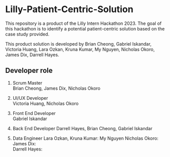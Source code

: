# Lilly-Patient-Centric-Solution
This repository is a product of the Lilly Intern Hackathon 2023. The goal of this hackathon is to identify a potential patient-centric solution based on the case study provided. 

This product solution is developed by Brian Cheong, Gabriel Iskandar, Victoria Huang, Lara Ozkan, Kruna Kumar, My Nguyen, Nicholas Okoro, James Dix, Darrell Hayes. 

## Developer role
1. Scrum Master  
Brian Cheong, James Dix, Nicholas Okoro

2. UI/UX Developer  
Victoria Huang, Nicholas Okoro

3. Front End Developer  
Gabriel Iskandar

4. Back End Developer
Darrell Hayes, Brian Cheong, Gabriel Iskandar

5. Data Engineer
Lara Ozkan, Kruna Kumar:  My Nguyen
Nicholas Okoro:  
James Dix:  
Darrell Hayes:  
